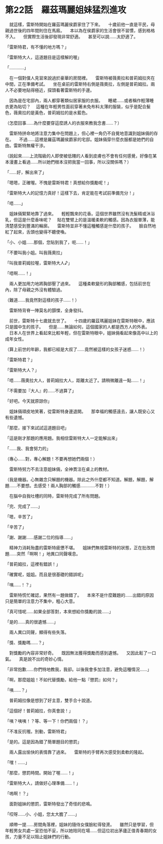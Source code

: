 # 第22話　羅茲瑪麗姐妹猛烈進攻

　就這樣，雷斯特開始在羅茲瑪麗侯爵家住了下來。
　十歲前他一直是平民，母親過世後的四年間則住在馬廄。
　本以為在侯爵家的生活會很不習慣，感到格格不入。
　但實際生活後卻發現非常舒適。
　甚至可以說……太舒適了。

「雷斯特君，有不懂的地方嗎？」

「雷斯特大人，這道題目是這樣解的喔」

「…………」

　在一個對僕人見習來說過於豪華的房間裡。
　雷斯特被薇奧拉和普莉姆拉夾在中間，正在準備考試。
　坐在桌前的雷斯特右側是薇奧拉，左側是普莉姆拉。兩人不必要地貼得極近，探頭看著雷斯特的手邊。

　因為是在宅邸內，兩人都穿著類似居家服的衣服。
　睡裙……或者稱作輕薄睡衣更為貼切？
　這種在年輕男性面前穿著未免布料太薄的服裝，似乎是配合髮色，薇奧拉的是黃色，普莉姆拉的是水藍色。

（怎麼回事……為什麼要穿這麼誘人的衣服來教我念書……？）

　雷斯特拼命地將注意力集中在問題上，但心裡一角仍不自覺地意識到姐妹倆的存在。
　不過……這裡是羅茲瑪麗侯爵家的宅邸。姐妹倆穿什麼衣服都是她們的自由。雷斯特無權干涉。

（說起來……上流階級的人即使被低賤的人看到皮膚也不會有任何感覺，好像在某本漫畫上看過……所以她們根本沒把我當一回事，所以沒關係嗎？）

「……好，解出來了」

「嗯嗯，正確喔。不愧是雷斯特君！真想給你獎勵呢！」

「雷斯特大人的記憶力真好！這樣下去，肯定能在考試前準備充分！」

「唔……」

　姐妹倆緊緊地靠了過來。
　輕輕飄來的花香。這個世界雖然沒有洗髮精或沐浴乳，但這是什麼香味呢？
　貼在雙臂上的是溫暖柔軟的觸感。因為衣服單薄，能清楚感受到豐滿的輪廓。
　雷斯特並非不懂這種觸感是什麼的孩子。
　臉自然地紅了起來，舌頭也變得不聽使喚。

「小、小姐……那個，您貼到我了，呃……！」

「不要叫我小姐。叫我薇奧拉」

「叫我普莉姆拉喔，雷斯特大人♪」

「唔啊……！」

　兩人更加用力地將胸部壓了過來。
　這種柔軟變形的胸部觸感，包括前世在內，除了母親之外沒有體驗過。

（難道……我竟然對這樣的孩子……！）

　雷斯特背脊一陣莫名的顫慄，全身發抖。

　前世，雷斯特十七歲就去世了。
　十四歲的羅茲瑪麗姐妹在雷斯特眼中，應該只是國中生的孩子。
　但是……無論如何，這個國家的人都是西方人的外表。
　日本人在世界上看起來比較年輕，但在雷斯特眼中，姐妹倆看起來像高中以上的成年女性。

（算上前世的年齡，我都已經是大叔了……竟然被這樣的女孩子迷惑……！）

「雷斯特君？」

「雷斯特大人？」

「唔……薇奧拉大人，普莉姆拉大人，距離太近了。請稍微離遠一點……！」

「不需要加『大人』的……不過算了」

「好吧。今天就原諒你」

　姐妹倆頑皮地笑著，從雷斯特身邊退開。
　那幸福的觸感遠去，讓人既安心又有些遺憾。

「那麼，接下來試試這道題目吧」

「這是剛才那題的應用題。我相信雷斯特大人一定能解出來」

「……我、我會努力的」

（專心……對，專心解題！不要再想她們兩個！）

　雷斯特努力不去注意姐妹倆，全神貫注在桌上的教材。

（我是機器。心無雜念只解題的機器。除此之外什麼都不知道。解題，解題，解題……不要想。去感受！兩人胸部的觸感…………不對！）

　在腦中自我吐槽的同時，雷斯特完成了所有問題。

「完、完成了……」

「嗯，辛苦了」

「辛苦了」

「謝、謝謝……感謝二位的指導……」

　精神力消耗殆盡的雷斯特疲憊不堪。
　姐妹們無視雷斯特的狀態，正在批改問題……突然「啊啊！」地異口同聲嘆息。

「普莉姆拉，這裡有錯誤！」

「確實呢，姐姐。而且是很基礎的錯誤呢」

「咦……！？」

　雷斯特慌忙確認，果然有一題做錯了。
　本來不是什麼難題的……出錯的原因只是簡單的注意力不集中，粗心大意。

「真可惜呢……如果全部答對，本來想給你獎勵的說……」

「是的……真的很遺憾……」

　兩人異口同聲，顯得有些失落。

「獎、獎勵嗎……？」

　對獎勵的內容非常好奇。
　既因無法獲得獎勵而感到遺憾。
　又因此鬆了一口氣。
　真是說不出的奇妙心情。

「非常抱歉……你們特地教我，我卻。以後我會多加注意，避免這種情況……」

「啊，那麼姐姐！不如代替獎勵，給他一點『懲罰』如何？」

「咦……？」

　普莉姆拉像是想到了好主意，雙手合十說道。

「這個好！普莉姆拉，你真會說！」

「咦？咦咦！？等、等一下！你們兩個！？」

「不准反抗喔。別動，雷斯特君」

「是的。這是因為錯了簡單題目的懲罰」

　兩人露出愉快的表情靠了過來。
　雷斯特的手臂再次感受到柔軟的隆起。

「嘿！……」

「那麼，懲罰時間。開始了喔……！」

「雷斯特大人，請做好心理準備……！」

「嗚啊！？」

　面對姐妹的懲罰，雷斯特發出了奇怪的悲鳴。

「哎呀……小、小姐，您太大膽了……」

　順帶一提……房間角落裡，姐妹的隨侍女僕臉紅得發燙。
　雖然只是學習，但年輕男女共處一室恐怕不妥，所以她陪同在場……但這位初出茅廬正值青春期的女孩，力量不足以阻止姐妹們的行動。